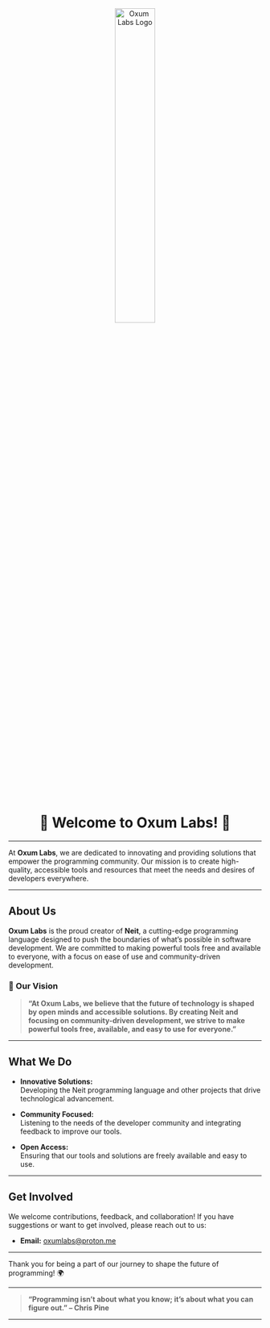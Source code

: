 <div align="center">
  <img src="logo.png" alt="Oxum Labs Logo" width="40%" />
</div>
<div align="center">
  <h1>👋 Welcome to Oxum Labs! 🚀</h1>
</div>

---

At **Oxum Labs**, we are dedicated to innovating and providing solutions that empower the programming community. Our mission is to create high-quality, accessible tools and resources that meet the needs and desires of developers everywhere.

---

## About Us

**Oxum Labs** is the proud creator of **Neit**, a cutting-edge programming language designed to push the boundaries of what’s possible in software development. We are committed to making powerful tools free and available to everyone, with a focus on ease of use and community-driven development.

### 🌟 Our Vision

> **“At Oxum Labs, we believe that the future of technology is shaped by open minds and accessible solutions. By creating Neit and focusing on community-driven development, we strive to make powerful tools free, available, and easy to use for everyone.”**

---

## What We Do

- **Innovative Solutions:**  
  Developing the Neit programming language and other projects that drive technological advancement.

- **Community Focused:**  
  Listening to the needs of the developer community and integrating feedback to improve our tools.

- **Open Access:**  
  Ensuring that our tools and solutions are freely available and easy to use.

---

## Get Involved

We welcome contributions, feedback, and collaboration! If you have suggestions or want to get involved, please reach out to us:

- **Email:** [oxumlabs@proton.me](mailto:oxumlabs@proton.me)

---

Thank you for being a part of our journey to shape the future of programming! 🌍

---

> **“Programming isn’t about what you know; it’s about what you can figure out.” – Chris Pine**

---

